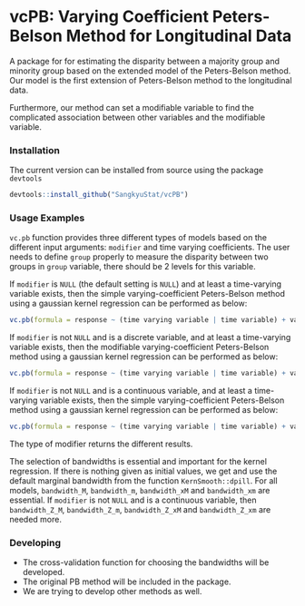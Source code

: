 # vcPB: Varying Coefficient Peters-Belson Method for Longitudinal Data
A package for for estimating the disparity between a majority group and minority group based on the extended model of the Peters-Belson method. Our model is the first extension of Peters-Belson method to the longitudinal data. 

Furthermore, our method can set a modifiable variable to find the complicated association between other variables and the modifiable variable.

### Installation

The current version can be installed from source using the package `devtools`
```R
devtools::install_github("SangkyuStat/vcPB")
```

### Usage Examples

`vc.pb` function provides three different types of models based on the different input arguments: `modifier` and time varying coefficients. The user needs to define `group` properly to measure the disparity between two groups in `group` variable, there should be 2 levels for this variable. 

If `modifier` is `NULL` (the default setting is `NULL`) and at least a time-varying variable exists, then the simple varying-coefficient Peters-Belson method using a gaussian kernel regression can be performed as below:
```R
vc.pb(formula = response ~ (time varying variable | time variable) + variable, data = input data, group = disparity_group)
```
If `modifier` is not `NULL` and is a discrete variable, and at least a time-varying variable exists, then the modifiable varying-coefficient Peters-Belson method using a gaussian kernel regression can be performed as below:
```R
vc.pb(formula = response ~ (time varying variable | time variable) + variable + discrete variable, data = input_ _data, group = disparity_group, modifier = "discrete variable")
```
If `modifier` is not `NULL` and is a continuous variable, and at least a time-varying variable exists, then the simple varying-coefficient Peters-Belson method using a gaussian kernel regression can be performed as below:
```R
vc.pb(formula = response ~ (time varying variable | time variable) + variable + continuous variable, data = input_data, group = disparity_group, modifier = "continuous variable")
```
The type of modifier returns the different results.

The selection of bandwidths is essential and important for the kernel regression. If there is nothing given as initial values, we get and use the default marginal bandwidth from the function `KernSmooth::dpill`. For all models, `bandwidth_M`, `bandwidth_m`, `bandwidth_xM` and `bandwidth_xm` are essential. If `modifier` is not `NULL` and is a continuous variable, then `bandwidth_Z_M`, `bandwidth_Z_m`, `bandwidth_Z_xM` and `bandwidth_Z_xm` are needed more.

### Developing

- The cross-validation function for choosing the bandwidths will be developed.
- The original PB method will be included in the package.
- We are trying to develop other methods as well.
